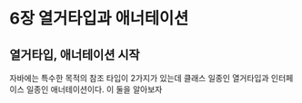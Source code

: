 # 6장 열거타입과 애너테이션

 

## 열거타입, 애너테이션 시작

자바에는 특수한 목적의 참조 타입이 2가지가 있는데 클래스 일종인 열거타입과 인터페이스 일종인 애너테이션이다. 이 둘을 알아보자 